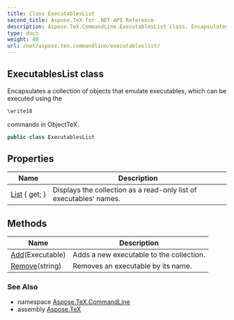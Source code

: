 ```yaml
---
title: Class ExecutablesList
second_title: Aspose.TeX for .NET API Reference
description: Aspose.TeX.CommandLine.ExecutablesList class. Encapsulates a collection of objects that emulate executables which can be executed using the
type: docs
weight: 40
url: /net/aspose.tex.commandline/executableslist/
---
```

## ExecutablesList class

Encapsulates a collection of objects that emulate executables, which can be executed using the

```csharp
\write18
```

commands in ObjectTeX.

```csharp
public class ExecutablesList
```

## Properties

| Name | Description |
| --- | --- |
| [List](../../aspose.tex.commandline/executableslist/list/) { get; } | Displays the collection as a read-only list of executables' names. |

## Methods

| Name | Description |
| --- | --- |
| [Add](../../aspose.tex.commandline/executableslist/add/)(Executable) | Adds a new executable to the collection. |
| [Remove](../../aspose.tex.commandline/executableslist/remove/)(string) | Removes an executable by its name. |

### See Also

* namespace [Aspose.TeX.CommandLine](../../aspose.tex.commandline/)
* assembly [Aspose.TeX](../../)


